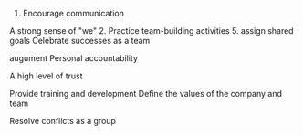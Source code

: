 1. Encourage communication


A strong sense of "we"
	2. Practice team-building activities
	5. assign shared goals Celebrate successes as a team

	
augument Personal accountability 
	
A high level of trust

Provide training and development
Define the values of the company and team

 Resolve conflicts as a group

